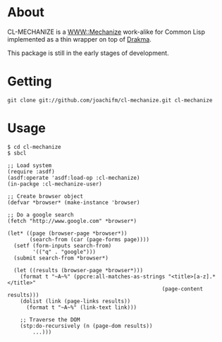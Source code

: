 # About
CL-MECHANIZE is a [WWW::Mechanize] work-alike for Common Lisp
implemented as a thin wrapper on top of [Drakma].

This package is still in the early stages of development.

[WWW::Mechanize]: http://search.cpan.org/dist/WWW-Mechanize/lib/WWW/Mechanize.pm
[Drakma]: http://weitz.de/drakma

# Getting
`git clone git://github.com/joachifm/cl-mechanize.git cl-mechanize`

# Usage

    $ cd cl-mechanize
    $ sbcl

    ;; Load system
    (require :asdf)
    (asdf:operate 'asdf:load-op :cl-mechanize)
    (in-packge :cl-mechanize-user)

    ;; Create browser object
    (defvar *browser* (make-instance 'browser)

    ;; Do a google search
    (fetch "http://www.google.com" *browser*)

    (let* ((page (browser-page *browser*))
           (search-from (car (page-forms page))))
      (setf (form-inputs search-from)
            '(("q" . "google")))
      (submit search-from *browser*)

      (let ((results (browser-page *browser*)))
        (format t "~A~%" (ppcre:all-matches-as-strings "<title>[a-z].*</title>"
                                                     (page-content results)))
        (dolist (link (page-links results))
          (format t "~A~%" (link-text link)))

        ;; Traverse the DOM
        (stp:do-recursively (n (page-dom results))
            ...)))
